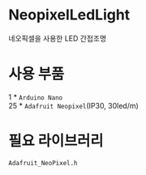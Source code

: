 # NeopixelLedLight
네오픽셀을 사용한 LED 간접조명<br>

# 사용 부품
1 * `Arduino Nano`<br>
25 * `Adafruit Neopixel`(IP30, 30led/m)<br>

# 필요 라이브러리
`Adafruit_NeoPixel.h`<br>
